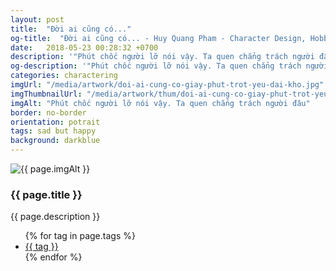 ```yaml
---
layout: post
title:  "Đời ai cũng có..."
og-title:  "Đời ai cũng có... - Huy Quang Pham - Character Design, Hobbyist Artist"
date:   2018-05-23 00:28:32 +0700
description: '"Phút chốc người lỡ nói vậy. Ta quen chẳng trách người đâu" - Câu chuyện của một người nào đó..'
og-description: '"Phút chốc người lỡ nói vậy. Ta quen chẳng trách người đâu" - Câu chuyện của một người nào đó..'
categories: charactering
imgUrl: "/media/artwork/doi-ai-cung-co-giay-phut-trot-yeu-dai-kho.jpg"
imgThumbnailUrl: "/media/artwork/thum/doi-ai-cung-co-giay-phut-trot-yeu-dai-kho.jpg"
imgAlt: "Phút chốc người lỡ nói vậy. Ta quen chẳng trách người đâu"
border: no-border
orientation: potrait
tags: sad but happy
background: darkblue
---
```

<article class="content">
  <div class="wrapper wrapper-img">
    <img id="c" class="pic {% if page.frame %}{{ "pic-frame" }}{% endif %}" src="{{ page.imgUrl | absolute_url }}" alt="{{ page.imgAlt }}" style="background-color: {{ page.background }}" />
  </div>
  <h3 class="title">{{ page.title }}</h3>
  <p class="des">{{ page.description }}</p>
  <ul class="tags">
    {% for tag in page.tags %}
      <li><a href="#">{{ tag }}</a></li>
    {% endfor %}
  </ul>
</article>
